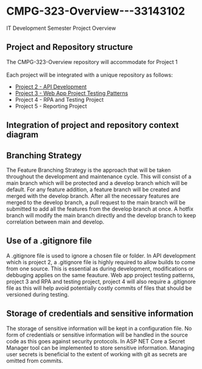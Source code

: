 # CMPG-323-Overview---33143102
IT Development Semester Project Overview

## Project and Repository structure
The CMPG-323-Overview repository will accommodate for Project 1
<br>
<br>
Each project will be integrated with a unique repository as follows:
<br>
<ul>
<li><a href= "https://github.com/khayowa/CMPG-323-Project-2---33143102">Project 2 - API Development</a></li>
<li><a href= "https://github.com/khayowa/CMPG-323-Project-3---33143102">Project 3 - Web App Project Testing Patterns</a></li>
<li>Project 4 - RPA and Testing Project</li>
<li>Project 5 - Reporting Project</li>
</ul>

## Integration of project and repository context diagram

## Branching Strategy
The Feature Branching Strategy is the approach that will be taken throughout the development and maintenance cycle. This will consist of a main branch which will be protected and a develop branch which will be default. For any feature addition, a feature branch will be created and merged with the develop branch. After all the necessary features are merged to the develop branch, a pull request to the main branch will be submitted to add all the features from the develop branch at once. A hotfix branch will modify the main branch directly and the develop branch to keep correlation between main and develop.

## Use of a .gitignore file
A .gitignore file is used to ignore a chosen file or folder. In API development which is project 2, a .gitignore file is highly required to allow builds to come from one source. This is essential as during development, modifications or debbuging applies on the same feauture. Web app project testing patterns, project 3 and RPA and testing project, project 4 will also require a .gitignore file as this will help avoid potentially costly commits of files that should be versioned during testing.

## Storage of credentials and sensitive information
The storage of sensitive information will be kept in a configuration file. No form of credentials or sensitive information will be handled in the source code as this goes against security protocols. In ASP NET Core a Secret Manager tool can be implemented to store sensitive information. Managing user secrets is beneficial to the extent of working with git as secrets are omitted from commits.
